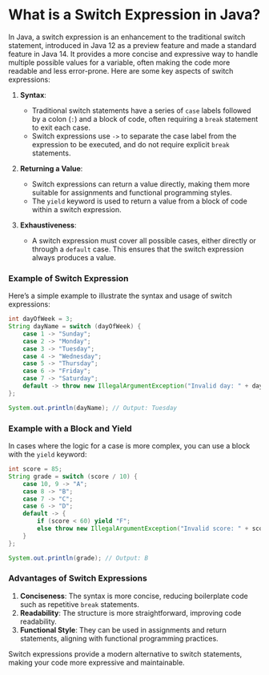 # What is a Switch Expression in Java?

In Java, a switch expression is an enhancement to the traditional switch statement, introduced in Java 12 as a preview feature and made a standard feature in Java 14. It provides a more concise and expressive way to handle multiple possible values for a variable, often making the code more readable and less error-prone. Here are some key aspects of switch expressions:

1. **Syntax**:
   - Traditional switch statements have a series of `case` labels followed by a colon (`:`) and a block of code, often requiring a `break` statement to exit each case.
   - Switch expressions use `->` to separate the case label from the expression to be executed, and do not require explicit `break` statements.

2. **Returning a Value**:
   - Switch expressions can return a value directly, making them more suitable for assignments and functional programming styles.
   - The `yield` keyword is used to return a value from a block of code within a switch expression.

3. **Exhaustiveness**:
   - A switch expression must cover all possible cases, either directly or through a `default` case. This ensures that the switch expression always produces a value.

### Example of Switch Expression

Here’s a simple example to illustrate the syntax and usage of switch expressions:

```java
int dayOfWeek = 3;
String dayName = switch (dayOfWeek) {
    case 1 -> "Sunday";
    case 2 -> "Monday";
    case 3 -> "Tuesday";
    case 4 -> "Wednesday";
    case 5 -> "Thursday";
    case 6 -> "Friday";
    case 7 -> "Saturday";
    default -> throw new IllegalArgumentException("Invalid day: " + dayOfWeek);
};

System.out.println(dayName); // Output: Tuesday
```

### Example with a Block and Yield

In cases where the logic for a case is more complex, you can use a block with the `yield` keyword:

```java
int score = 85;
String grade = switch (score / 10) {
    case 10, 9 -> "A";
    case 8 -> "B";
    case 7 -> "C";
    case 6 -> "D";
    default -> {
        if (score < 60) yield "F";
        else throw new IllegalArgumentException("Invalid score: " + score);
    }
};

System.out.println(grade); // Output: B
```

### Advantages of Switch Expressions

1. **Conciseness**: The syntax is more concise, reducing boilerplate code such as repetitive `break` statements.
2. **Readability**: The structure is more straightforward, improving code readability.
3. **Functional Style**: They can be used in assignments and return statements, aligning with functional programming practices.

Switch expressions provide a modern alternative to switch statements, making your code more expressive and maintainable.